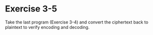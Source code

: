 # Exercise 3-5

Take the last program (Exercise 3-4) and convert the ciphertext back to plaintext to verify encoding and decoding.
